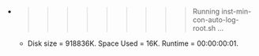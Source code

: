 * >>>>>>>>> Running inst-min-con-auto-log-root.sh ...
  * Disk size = 918836K. Space Used = 16K. Runtime = 00:00:00:01.
